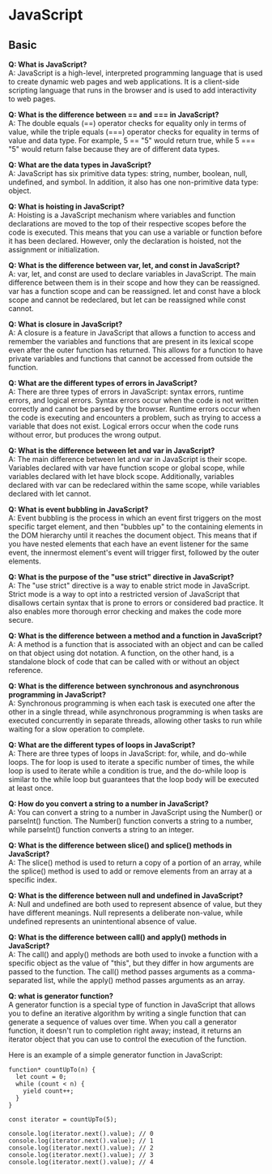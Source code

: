 # JavaScript
## Basic
**Q: What is JavaScript?**  
A: JavaScript is a high-level, interpreted programming language that is used to create dynamic web pages and web applications. It is a client-side scripting language that runs in the browser and is used to add interactivity to web pages.

**Q: What is the difference between == and === in JavaScript?**  
A: The double equals (==) operator checks for equality only in terms of value, while the triple equals (===) operator checks for equality in terms of value and data type. For example, 5 == "5" would return true, while 5 === "5" would return false because they are of different data types.

**Q: What are the data types in JavaScript?**  
A: JavaScript has six primitive data types: string, number, boolean, null, undefined, and symbol. In addition, it also has one non-primitive data type: object.

**Q: What is hoisting in JavaScript?**  
A: Hoisting is a JavaScript mechanism where variables and function declarations are moved to the top of their respective scopes before the code is executed. This means that you can use a variable or function before it has been declared. However, only the declaration is hoisted, not the assignment or initialization.

**Q: What is the difference between var, let, and const in JavaScript?**  
A: var, let, and const are used to declare variables in JavaScript. The main difference between them is in their scope and how they can be reassigned. var has a function scope and can be reassigned. let and const have a block scope and cannot be redeclared, but let can be reassigned while const cannot.

**Q: What is closure in JavaScript?**  
A: A closure is a feature in JavaScript that allows a function to access and remember the variables and functions that are present in its lexical scope even after the outer function has returned. This allows for a function to have private variables and functions that cannot be accessed from outside the function.

**Q: What are the different types of errors in JavaScript?**  
A: There are three types of errors in JavaScript: syntax errors, runtime errors, and logical errors. Syntax errors occur when the code is not written correctly and cannot be parsed by the browser. Runtime errors occur when the code is executing and encounters a problem, such as trying to access a variable that does not exist. Logical errors occur when the code runs without error, but produces the wrong output.

**Q: What is the difference between let and var in JavaScript?**  
A: The main difference between let and var in JavaScript is their scope. Variables declared with var have function scope or global scope, while variables declared with let have block scope. Additionally, variables declared with var can be redeclared within the same scope, while variables declared with let cannot.

**Q: What is event bubbling in JavaScript?**  
A: Event bubbling is the process in which an event first triggers on the most specific target element, and then "bubbles up" to the containing elements in the DOM hierarchy until it reaches the document object. This means that if you have nested elements that each have an event listener for the same event, the innermost element's event will trigger first, followed by the outer elements.

**Q: What is the purpose of the "use strict" directive in JavaScript?**  
A: The "use strict" directive is a way to enable strict mode in JavaScript. Strict mode is a way to opt into a restricted version of JavaScript that disallows certain syntax that is prone to errors or considered bad practice. It also enables more thorough error checking and makes the code more secure.

**Q: What is the difference between a method and a function in JavaScript?**  
A: A method is a function that is associated with an object and can be called on that object using dot notation. A function, on the other hand, is a standalone block of code that can be called with or without an object reference.

**Q: What is the difference between synchronous and asynchronous programming in JavaScript?**  
A: Synchronous programming is when each task is executed one after the other in a single thread, while asynchronous programming is when tasks are executed concurrently in separate threads, allowing other tasks to run while waiting for a slow operation to complete.

**Q: What are the different types of loops in JavaScript?**  
A: There are three types of loops in JavaScript: for, while, and do-while loops. The for loop is used to iterate a specific number of times, the while loop is used to iterate while a condition is true, and the do-while loop is similar to the while loop but guarantees that the loop body will be executed at least once.

**Q: How do you convert a string to a number in JavaScript?**  
A: You can convert a string to a number in JavaScript using the Number() or parseInt() function. The Number() function converts a string to a number, while parseInt() function converts a string to an integer.

**Q: What is the difference between slice() and splice() methods in JavaScript?**  
A: The slice() method is used to return a copy of a portion of an array, while the splice() method is used to add or remove elements from an array at a specific index.

**Q: What is the difference between null and undefined in JavaScript?**  
A: Null and undefined are both used to represent absence of value, but they have different meanings. Null represents a deliberate non-value, while undefined represents an unintentional absence of value.

**Q: What is the difference between call() and apply() methods in JavaScript?**  
A: The call() and apply() methods are both used to invoke a function with a specific object as the value of "this", but they differ in how arguments are passed to the function. The call() method passes arguments as a comma-separated list, while the apply() method passes arguments as an array.

**Q: what is generator function?**  
A generator function is a special type of function in JavaScript that allows you to define an iterative algorithm by writing a single function that can generate a sequence of values over time. When you call a generator function, it doesn't run to completion right away; instead, it returns an iterator object that you can use to control the execution of the function.

Here is an example of a simple generator function in JavaScript:

    function* countUpTo(n) {
      let count = 0;
      while (count < n) {
        yield count++;
      }
    }

    const iterator = countUpTo(5);

    console.log(iterator.next().value); // 0
    console.log(iterator.next().value); // 1
    console.log(iterator.next().value); // 2
    console.log(iterator.next().value); // 3
    console.log(iterator.next().value); // 4
